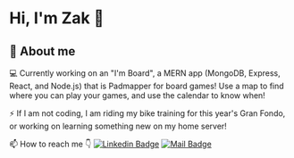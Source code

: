 # Hi, I'm Zak 👋

## 🚀 About me 

💻  Currently working on an "I'm Board", a MERN app (MongoDB, Express, React, and Node.js) that is Padmapper for board games! Use a map to find where you can play your games, and use the calendar to know when! 

⚡  If I am not coding, I am riding my bike training for this year's Gran Fondo, or working on learning something new on my home server!

📫 How to reach me 👇
[![Linkedin Badge](https://img.shields.io/badge/-Zak-0e76a8?style=flat&labelColor=0e76a8&logo=linkedin&logoColor=white)](https://www.linkedin.com/in/zak-johansson/) [![Mail Badge](https://img.shields.io/badge/-Zak-c0392b?style=flat&labelColor=c0392b&logo=gmail&logoColor=white)](mailto:zak.johansson@gmail.com)


<!--
**Funk3/Funk3** is a ✨ _special_ ✨ repository because its `README.md` (this file) appears on your GitHub profile.

Here are some ideas to get you started:

- 🔭 I’m currently working on ...
- 🌱 I’m currently learning ...
- 👯 I’m looking to collaborate on ...
- 🤔 I’m looking for help with ...
- 💬 Ask me about ...
- 📫 How to reach me: ...
- 😄 Pronouns: ...
- ⚡ Fun fact: ...
-->

